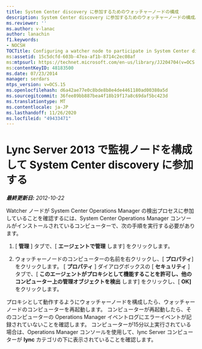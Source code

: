 ```yaml
---
title: System Center discovery に参加するためのウォッチャーノードの構成
description: System Center discovery に参加するためのウォッチャーノードの構成。
ms.reviewer: ''
ms.author: v-lanac
author: lanachin
f1.keywords:
- NOCSH
TOCTitle: Configuring a watcher node to participate in System Center discovery
ms:assetid: 15c5dcfd-603b-47ea-af1b-8714c2ec08af
ms:mtpsurl: https://technet.microsoft.com/en-us/library/JJ204704(v=OCS.15)
ms:contentKeyID: 48183500
ms.date: 07/23/2014
manager: serdars
mtps_version: v=OCS.15
ms.openlocfilehash: d6a42ae77e0c8bde8b8e4de4461180ad00380a5d
ms.sourcegitcommit: 36fee89bb887bea4f18b19f17a8c69daf5bc423d
ms.translationtype: MT
ms.contentlocale: ja-JP
ms.lasthandoff: 11/26/2020
ms.locfileid: "49433471"
---
```

# <a name="configuring-a-watcher-node-in-lync-server-2013-to-participate-in-system-center-discovery"></a>Lync Server 2013 で監視ノードを構成して System Center discovery に参加する

<div data-xmlns="http://www.w3.org/1999/xhtml">

<div class="topic" data-xmlns="http://www.w3.org/1999/xhtml" data-msxsl="urn:schemas-microsoft-com:xslt" data-cs="https://msdn.microsoft.com/">

<div data-asp="https://msdn2.microsoft.com/asp">



</div>

<div id="mainSection">

<div id="mainBody">

<span> </span>

_**最終更新日:** 2012-10-22_

Watcher ノードが System Center Operations Manager の検出プロセスに参加していることを確認するには、System Center Operations Manager コンソールがインストールされているコンピューターで、次の手順を実行する必要があります。

1.  [ **管理** ] タブで、[ **エージェントで管理** します] をクリックします。

2.  ウォッチャーノードのコンピューターの名前を右クリックし、[ **プロパティ**] をクリックします。 [ **プロパティ** ] ダイアログボックスの [ **セキュリティ** ] タブで、[ **このエージェントがプロキシとして機能することを許可し、他のコンピューター上の管理オブジェクトを検出** します] をクリックし、[ **OK]** をクリックします。

プロキシとして動作するようにウォッチャーノードを構成したら、ウォッチャーノードのコンピューターを再起動します。 コンピューターが再起動したら、そのコンピューターの Operations Manager イベントログにエラーイベントが記録されていないことを確認します。 コンピューターが15分以上実行されている場合は、Operations Manager コンソールを使用して、lync Server コンピューターが **lync** カテゴリの下に表示されていることを確認します。

</div>

<span> </span>

</div>

</div>

</div>


